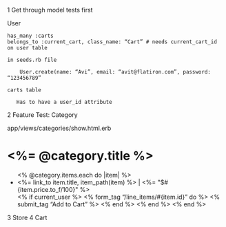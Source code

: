 1	Get through model tests first

User

    has_many :carts
    belongs_to :current_cart, class_name: “Cart” # needs current_cart_id on user table

    in seeds.rb file

        User.create(name: “Avi”, email: “avit@flatiron.com”, password: “123456789”

    carts table

	   Has to have a user_id attribute

2	Feature Test: Category

app/views/categories/show.html.erb

<h1><%= @category.title %></h1>
<ul>
    <% @category.items.each do |item| %>    
    		       <li><%= link_to item.title, item_path(item) %> | <%= "$#{item.price.to_f/100}" %></li>
		     <% if current_user %>
		      <% form_tag “/line_items/#{item.id}” do %>
              	   <% submit_tag “Add to Cart” %>
              <% end %>
           <% end %>
       <% end %>
</ul>

3	Store
4	Cart
